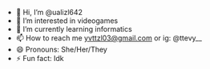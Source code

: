 - 👋 Hi, I’m @ualizl642
- 👀 I’m interested in videogames
- 🌱 I’m currently learning informatics
- 📫 How to reach me yvttzl03@gmail.com or ig: @ttevy__
- 😄 Pronouns: She/Her/They
- ⚡ Fun fact: Idk

<!---
ualizl642/ualizl642 is a ✨ special ✨ repository because its `README.md` (this file) appears on your GitHub profile.
You can click the Preview link to take a look at your changes.
--->
